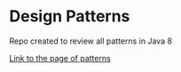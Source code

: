 # Design Patterns

Repo created to review all patterns in Java 8

[Link to the page of patterns](https://sourcemaking.com/)
